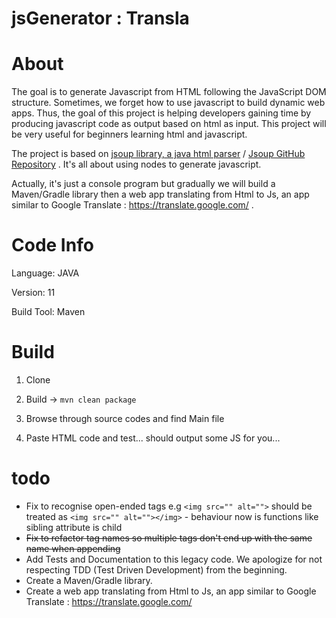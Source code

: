 # jsGenerator : Transla

# About

The goal is to generate Javascript  from HTML  following the JavaScript DOM structure.
Sometimes, we forget how to use javascript to build dynamic web apps. Thus, the goal of this project is helping developers gaining time by producing javascript code as output based on html as input. This project will be very useful for beginners learning html and javascript.

The project is based on [jsoup  library, a java html parser](https://jsoup.org/) / [Jsoup GitHub Repository](https://github.com/jhy/jsoup/) . It's all about using nodes to generate javascript. 

Actually, it's just a console program but gradually we will build a Maven/Gradle library then a web app translating from Html to Js, an app similar to Google Translate : https://translate.google.com/ .

# Code Info

Language: JAVA

Version: 11

Build Tool: Maven

# Build

1. Clone

2. Build -> `mvn clean package`

3. Browse through source codes and find Main file

4. Paste HTML code and test... should output some JS for you...

# todo
* Fix to recognise open-ended tags e.g ``<img src="" alt="">`` should be treated as ``<img src="" alt=""></img>`` - behaviour now is functions like sibling attribute is child
* ~~Fix to refactor tag names so multiple tags don't end up with the same name when appending~~
* Add Tests and Documentation to this legacy code. We apologize for not respecting TDD (Test Driven Development) from the beginning.
* Create a Maven/Gradle library.
* Create a web app translating from Html to Js, an app similar to Google Translate : https://translate.google.com/
